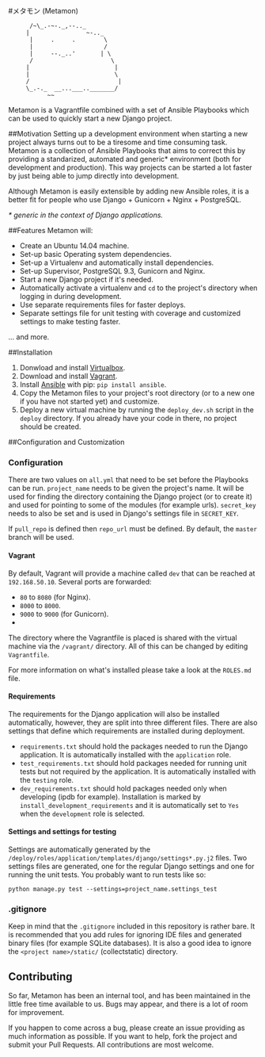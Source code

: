 #メタモン (Metamon)
```
      /~\_.-~-._,--.._
     |                ~-.._
      |     .     .        \
      |                    /
      |     --._..'       | \
      /                      \
     |                        |
     |                        \
     /                         |
     \_.-._  __...___.._______/
           ~~
```

Metamon is a Vagrantfile combined with a set of Ansible Playbooks which can be used to quickly start a new Django project.


##Motivation
Setting up a development environment when starting a new project always turns out to be a tiresome and time consuming task. Metamon is a collection of Ansible Playbooks that aims to correct this by providing a standarized, automated and generic\* environment (both for development and production). This way projects can be started a lot faster by just being able to jump directly into development.

Although Metamon is easily extensible by adding new Ansible roles, it is a better fit for people who use Django + Gunicorn + Nginx + PostgreSQL.

_\* generic in the context of Django applications._


##Features
Metamon will:
* Create an Ubuntu 14.04 machine.
* Set-up basic Operating system dependencies.
* Set-up a Virtualenv and automatically install dependencies.
* Set-up Supervisor, PostgreSQL 9.3, Gunicorn and Nginx.
* Start a new Django project if it's needed.
* Automatically activate a virtualenv and `cd` to the project's directory when logging in during development.
* Use separate requirements files for faster deploys.
* Separate settings file for unit testing with coverage and customized settings to make testing faster.

... and more.

##Installation
1. Donwload and install [Virtualbox](https://www.virtualbox.org/wiki/Downloads).
2. Download and install [Vagrant](https://www.vagrantup.com/downloads.html).
3. Install [Ansible](http://www.ansible.com/home) with pip: `pip install ansible`.
4. Copy the Metamon files to your project's root directory (or to a new one if you have not started yet) and customize.
5. Deploy a new virtual machine by running the `deploy_dev.sh` script in the `deploy` directory. If you already have your code in there, no project should be created.


##Configuration and Customization
### Configuration
There are two values on `all.yml` that need to be set before the Playbooks can be run. `project_name` needs to be given the project's name. It will be used for finding the directory containing the Django project (or to create it) and used for pointing to some of the modules (for example urls). `secret_key` needs to also be set and is used in Django's settings file in `SECRET_KEY`.

If `pull_repo` is defined then `repo_url` must be defined. By default, the `master` branch will be used.

#### Vagrant
By default, Vagrant will provide a machine called `dev` that can be reached at `192.168.50.10`. Several ports are forwarded:
* `80` to `8080` (for Nginx).
* `8000` to `8000`.
* `9000` to `9000` (for Gunicorn).
*
The directory where the Vagrantfile is placed is shared with the virtual machine via the `/vagrant/` directory. All of this can be changed by editing `Vagrantfile`.

For more information on what's installed please take a look at the `ROLES.md` file.

#### Requirements
The requirements for the Django application will also be installed automatically, however, they are split into three different files. There are also settings that define which requirements are installed during deployment.
* `requirements.txt` should hold the packages needed to run the Django application. It is automatically installed with the `application` role.
* `test_requirements.txt` should hold packages needed for running unit tests but not required by the application. It is automatically installed with the `testing` role.
* `dev_requirements.txt` should hold packages needed only when developing (ipdb for example). Installation is marked by `install_development_requirements` and it is automatically set to `Yes` when the `development` role is selected.

#### Settings and settings for testing
Settings are automatically generated by the `/deploy/roles/application/templates/django/settings*.py.j2` files. Two settings files are generated, one for the regular Django settings and one for running the unit tests. You probably want to run tests like so:

`python manage.py test --settings=project_name.settings_test`

### .gitignore
Keep in mind that the `.gitignore` included in this repository is rather bare. It is recommended that you add rules for ignoring IDE files and generated binary files (for example SQLite databases). It is also a good idea to ignore the `<project name>/static/` (collectstatic) directory.

## Contributing
So far, Metamon has been an internal tool, and has been maintained in the little free time available to us.  Bugs may appear, and there is a lot of room for improvement.

If you happen to come across a bug, please create an issue providing as much information as possible. If you want to help, fork the project and submit your Pull Requests. All contributions are most welcome.
